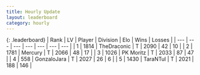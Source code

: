 ```yaml
---
title: Hourly Update
layout: leaderboard
category: hourly
---
```


{: .leaderboard}
| Rank | LV | Player | Division | Elo | Wins | Losses |
| --- | --- | --- | --- | --- | --- | --- |
| <span data-change="0">1</span> | 1814 | <span title="ID: 544310">TheDraconic</span> | T | <span data-change="0">2090</span> | <span data-change="0">42</span> | <span data-change="0">10</span> |
| <span data-change="0">2</span> | 1781 | <span title="ID: 692745">Mercury</span> | T | <span data-change="16">2066</span> | <span data-change="2">48</span> | <span data-change="0">17</span> |
| <span data-change="0">3</span> | 1026 | <span title="ID: 427478">PK Moritz</span> | T | <span data-change="0">2033</span> | <span data-change="0">87</span> | <span data-change="0">47</span> |
| <span data-change="0">4</span> | 558 | <span title="ID: 650626">GonzaloJara</span> | T | <span data-change="0">2027</span> | <span data-change="0">26</span> | <span data-change="0">6</span> |
| <span data-change="0">5</span> | 1430 | <span title="ID: 285323">TaraNTul</span> | T | <span data-change="0">2021</span> | <span data-change="0">188</span> | <span data-change="0">146</span> |